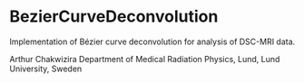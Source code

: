 # BezierCurveDeconvolution
Implementation of Bézier curve deconvolution for analysis of DSC-MRI data.

Arthur Chakwizira
Department of Medical Radiation Physics, Lund, Lund University, Sweden
